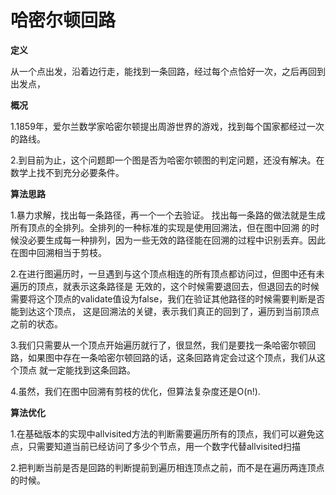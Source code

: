 # 哈密尔顿回路

**定义**

从一个点出发，沿着边行走，能找到一条回路，经过每个点恰好一次，之后再回到出发点，

**概况**

1.1859年，爱尔兰数学家哈密尔顿提出周游世界的游戏，找到每个国家都经过一次的路线。

2.到目前为止，这个问题即一个图是否为哈密尔顿图的判定问题，还没有解决。在数学上找不到充分必要条件。

**算法思路**

1.暴力求解，找出每一条路径，再一个一个去验证。
找出每一条路的做法就是生成所有顶点的全排列。全排列的一种标准的实现是使用回溯法，但在图中回溯
的时候没必要生成每一种排列，因为一些无效的路径能在回溯的过程中识别丢弃。因此在图中回溯相当于剪枝。

2.在进行图遍历时，一旦遇到与这个顶点相连的所有顶点都访问过，但图中还有未遍历的顶点，就表示这条路径是
无效的，这个时候需要退回去，但退回去的时候需要将这个顶点的validate值设为false，我们在验证其他路径的时候需要判断是否能到达这个顶点，
这是回溯法的关键，表示我们真正的回到了，遍历到当前顶点之前的状态。

3.我们只需要从一个顶点开始遍历就行了，很显然，我们是要找一条哈密尔顿回路，如果图中存在一条哈密尔顿回路的话，这条回路肯定会过这个顶点，我们从这个顶点
就一定能找到这条回路。

4.虽然，我们在图中回溯有剪枝的优化，但算法复杂度还是O(n!).

**算法优化**

1.在基础版本的实现中allvisited方法的判断需要遍历所有的顶点，我们可以避免这点，只需要知道当前已经访问了多少个节点，用一个数字代替allvisited扫描

2.把判断当前是否是回路的判断提前到遍历相连顶点之前，而不是在遍历两连顶点的时候。

